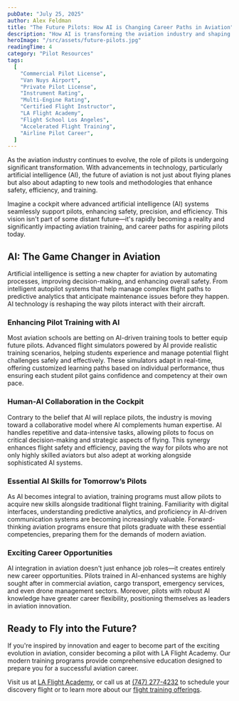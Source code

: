 ```yaml
---
pubDate: "July 25, 2025"
author: Alex Feldman
title: "The Future Pilots: How AI is Changing Career Paths in Aviation"
description: "How AI is transforming the aviation industry and shaping the future of pilot training and career development."
heroImage: "/src/assets/future-pilots.jpg"
readingTime: 4
category: "Pilot Resources"
tags:
  [
    "Commercial Pilot License",
    "Van Nuys Airport",
    "Private Pilot License",
    "Instrument Rating",
    "Multi-Engine Rating",
    "Certified Flight Instructor",
    "LA Flight Academy",
    "Flight School Los Angeles",
    "Accelerated Flight Training",
    "Airline Pilot Career",
  ]
---
```


As the aviation industry continues to evolve, the role of pilots is undergoing significant transformation. With advancements in technology, particularly artificial intelligence (AI), the future of aviation is not just about flying planes but also about adapting to new tools and methodologies that enhance safety, efficiency, and training.

Imagine a cockpit where advanced artificial intelligence (AI) systems seamlessly support pilots, enhancing safety, precision, and efficiency. This vision isn't part of some distant future—it's rapidly becoming a reality and significantly impacting aviation training, and career paths for aspiring pilots today.

## AI: The Game Changer in Aviation

Artificial intelligence is setting a new chapter for aviation by automating processes, improving decision-making, and enhancing overall safety. From intelligent autopilot systems that help manage complex flight paths to predictive analytics that anticipate maintenance issues before they happen. AI technology is reshaping the way pilots interact with their aircraft.

### Enhancing Pilot Training with AI

Most aviation schools are betting on AI-driven training tools to better equip future pilots. Advanced flight simulators powered by AI provide realistic training scenarios, helping students experience and manage potential flight challenges safely and effectively. These simulators adapt in real-time, offering customized learning paths based on individual performance, thus ensuring each student pilot gains confidence and competency at their own pace.

### Human-AI Collaboration in the Cockpit

Contrary to the belief that AI will replace pilots, the industry is moving toward a collaborative model where AI complements human expertise. AI handles repetitive and data-intensive tasks, allowing pilots to focus on critical decision-making and strategic aspects of flying. This synergy enhances flight safety and efficiency, paving the way for pilots who are not only highly skilled aviators but also adept at working alongside sophisticated AI systems.

### Essential AI Skills for Tomorrow’s Pilots

As AI becomes integral to aviation, training programs must allow pilots to acquire new skills alongside traditional flight training. Familiarity with digital interfaces, understanding predictive analytics, and proficiency in AI-driven communication systems are becoming increasingly valuable. Forward-thinking aviation programs ensure that pilots graduate with these essential competencies, preparing them for the demands of modern aviation.

### Exciting Career Opportunities

AI integration in aviation doesn't just enhance job roles—it creates entirely new career opportunities. Pilots trained in AI-enhanced systems are highly sought after in commercial aviation, cargo transport, emergency services, and even drone management sectors. Moreover, pilots with robust AI knowledge have greater career flexibility, positioning themselves as leaders in aviation innovation.

## Ready to Fly into the Future?

If you're inspired by innovation and eager to become part of the exciting evolution in aviation, consider becoming a pilot with LA Flight Academy. Our modern training programs provide comprehensive education designed to prepare you for a successful aviation career.

Visit us at [LA Flight Academy](/), or call us at [(747) 277-4232](tel:7472774232) to schedule your discovery flight or to learn more about our [flight training offerings](/programs).


